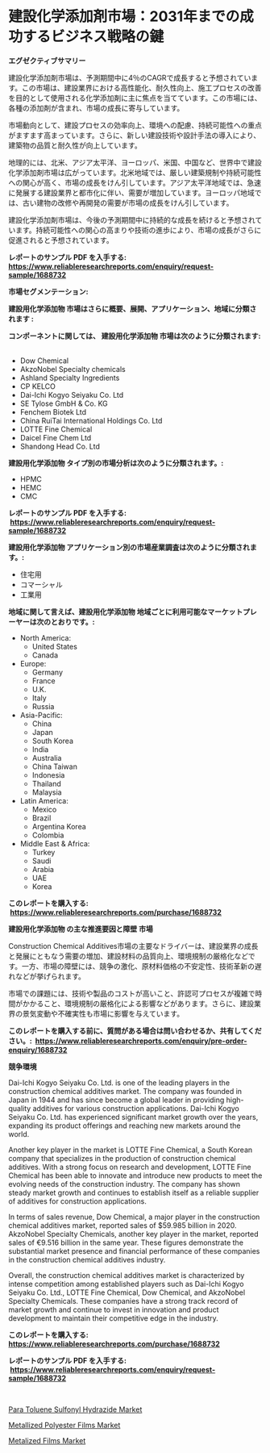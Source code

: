 <p><h1>建設化学添加剤市場：2031年までの成功するビジネス戦略の鍵</h1></p><p><strong>エグゼクティブサマリー</strong></p>
<p><p>建設化学添加剤市場は、予測期間中に4％のCAGRで成長すると予想されています。この市場は、建設業界における高性能化、耐久性向上、施工プロセスの改善を目的として使用される化学添加剤に主に焦点を当てています。この市場には、各種の添加剤が含まれ、市場の成長に寄与しています。</p><p>市場動向として、建設プロセスの効率向上、環境への配慮、持続可能性への重点がますます高まっています。さらに、新しい建設技術や設計手法の導入により、建築物の品質と耐久性が向上しています。</p><p>地理的には、北米、アジア太平洋、ヨーロッパ、米国、中国など、世界中で建設化学添加剤市場は広がっています。北米地域では、厳しい建築規制や持続可能性への関心が高く、市場の成長をけん引しています。アジア太平洋地域では、急速に発展する建設業界と都市化に伴い、需要が増加しています。ヨーロッパ地域では、古い建物の改修や再開発の需要が市場の成長をけん引しています。</p><p>建設化学添加剤市場は、今後の予測期間中に持続的な成長を続けると予想されています。持続可能性への関心の高まりや技術の進歩により、市場の成長がさらに促進されると予想されています。</p></p>
<p><strong>レポートのサンプル PDF を入手する: <a href="https://www.reliableresearchreports.com/enquiry/request-sample/1688732">https://www.reliableresearchreports.com/enquiry/request-sample/1688732</a></strong></p>
<p><strong>市場セグメンテーション:</strong></p>
<p><strong> 建設用化学添加物 市場はさらに概要、展開、アプリケーション、地域に分類されます :</strong></p>
<p><strong>コンポーネントに関しては、 建設用化学添加物 市場は次のように分類されます: &nbsp;</strong></p>
<p><ul><li>Dow Chemical</li><li>AkzoNobel Specialty chemicals</li><li>Ashland Specialty Ingredients</li><li>CP KELCO</li><li>Dai-Ichi Kogyo Seiyaku Co. Ltd</li><li>SE Tylose GmbH & Co. KG</li><li>Fenchem Biotek Ltd</li><li>China RuiTai International Holdings Co. Ltd</li><li>LOTTE Fine Chemical</li><li>Daicel Fine Chem Ltd</li><li>Shandong Head Co. Ltd</li></ul></p>
<p><strong> 建設用化学添加物 タイプ別の市場分析は次のように分類されます。:</strong></p>
<p><ul><li>HPMC</li><li>HEMC</li><li>CMC</li></ul></p>
<p><strong>レポートのサンプル PDF を入手する: &nbsp;<a href="https://www.reliableresearchreports.com/enquiry/request-sample/1688732">https://www.reliableresearchreports.com/enquiry/request-sample/1688732</a></strong></p>
<p><strong> 建設用化学添加物 アプリケーション別の市場産業調査は次のように分類されます。:</strong></p>
<p><ul><li>住宅用</li><li>コマーシャル</li><li>工業用</li></ul></p>
<p><strong>地域に関して言えば、建設用化学添加物 地域ごとに利用可能なマーケットプレーヤーは次のとおりです。:</strong></p>
<p><ul>
    <li>
        North America:
        <ul>
            <li>United States</li>
            <li>Canada</li>
        </ul>
    </li>
    <li>
        Europe:
        <ul>
            <li>Germany</li>
            <li>France</li>
            <li>U.K.</li>
            <li>Italy</li>
            <li>Russia</li>
        </ul>
    </li>
    <li>
        Asia-Pacific:
        <ul>
            <li>China</li>
            <li>Japan</li>
            <li>South Korea</li>
            <li>India</li>
            <li>Australia</li>
            <li>China Taiwan</li>
            <li>Indonesia</li>
            <li>Thailand</li>
            <li>Malaysia</li>
        </ul>
    </li>
    <li>
        Latin America:
        <ul>
            <li>Mexico</li>
            <li>Brazil</li>
            <li>Argentina Korea</li>
            <li>Colombia</li>
        </ul>
    </li>
    <li>
        Middle East & Africa:
        <ul>
            <li>Turkey</li>
            <li>Saudi</li>
            <li>Arabia</li>
            <li>UAE</li>
            <li>Korea</li>
        </ul>
    </li>
    </ul></p>
<p><strong>このレポートを購入する: &nbsp;<a href="https://www.reliableresearchreports.com/purchase/1688732">https://www.reliableresearchreports.com/purchase/1688732</a></strong></p>
<p><strong>建設用化学添加物 の主な推進要因と障壁 市場</strong></p>
<p><p>Construction Chemical Additives市場の主要なドライバーは、建設業界の成長と発展にともなう需要の増加、建設材料の品質向上、環境規制の厳格化などです。一方、市場の障壁には、競争の激化、原材料価格の不安定性、技術革新の遅れなどが挙げられます。</p><p>市場での課題には、技術や製品のコストが高いこと、許認可プロセスが複雑で時間がかかること、環境規制の厳格化による影響などがあります。さらに、建設業界の景気変動や不確実性も市場に影響を与えています。</p></p>
<p><strong>このレポートを購入する前に、質問がある場合は問い合わせるか、共有してください。:&nbsp; <a href="https://www.reliableresearchreports.com/enquiry/pre-order-enquiry/1688732">https://www.reliableresearchreports.com/enquiry/pre-order-enquiry/1688732</a></strong></p>
<p><strong>競争環境</strong></p>
<p><p>Dai-Ichi Kogyo Seiyaku Co. Ltd. is one of the leading players in the construction chemical additives market. The company was founded in Japan in 1944 and has since become a global leader in providing high-quality additives for various construction applications. Dai-Ichi Kogyo Seiyaku Co. Ltd. has experienced significant market growth over the years, expanding its product offerings and reaching new markets around the world.</p><p>Another key player in the market is LOTTE Fine Chemical, a South Korean company that specializes in the production of construction chemical additives. With a strong focus on research and development, LOTTE Fine Chemical has been able to innovate and introduce new products to meet the evolving needs of the construction industry. The company has shown steady market growth and continues to establish itself as a reliable supplier of additives for construction applications.</p><p>In terms of sales revenue, Dow Chemical, a major player in the construction chemical additives market, reported sales of $59.985 billion in 2020. AkzoNobel Specialty Chemicals, another key player in the market, reported sales of €9.516 billion in the same year. These figures demonstrate the substantial market presence and financial performance of these companies in the construction chemical additives industry.</p><p>Overall, the construction chemical additives market is characterized by intense competition among established players such as Dai-Ichi Kogyo Seiyaku Co. Ltd., LOTTE Fine Chemical, Dow Chemical, and AkzoNobel Specialty Chemicals. These companies have a strong track record of market growth and continue to invest in innovation and product development to maintain their competitive edge in the industry.</p></p>
<p><strong>このレポートを購入する: &nbsp; <a href="https://www.reliableresearchreports.com/purchase/1688732">https://www.reliableresearchreports.com/purchase/1688732</a></strong></p>
<p><strong>レポートのサンプル PDF を入手する: &nbsp;<a href="https://www.reliableresearchreports.com/enquiry/request-sample/1688732">https://www.reliableresearchreports.com/enquiry/request-sample/1688732</a></strong><strong></strong></p>
<p>&nbsp;</p>
<p><p><a href="https://github.com/wusalecollins540tpqoz/Market-Research-Report-List-1/blob/main/para-toluene-sulfonyl-hydrazide-market.md">Para Toluene Sulfonyl Hydrazide Market</a></p><p><a href="https://github.com/pjcfca/Market-Research-Report-List-1/blob/main/metallized-polyester-films-market.md">Metallized Polyester Films Market</a></p><p><a href="https://github.com/johnbach50/Market-Research-Report-List-2/blob/main/metalized-films-market.md">Metalized Films Market</a></p></p>